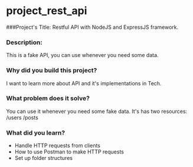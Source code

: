 # project_rest_api
###Project's Title:
Restful API with NodeJS and ExpressJS framework.

### Description: 
This is a fake API, you can use whenever you need some data.

### Why did you build this project?
I want to learn more about API and it's implementations in Tech.

### What problem does it solve?
You can use it whenever you need some fake data.
It's has two resources:
/users
/posts 

### What did you learn?
* Handle HTTP requests from clients 
* How to use Postman to make HTTP requests
* Set up folder structures 
